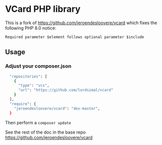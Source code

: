 # VCard PHP library

This is a fork of https://github.com/jeroendesloovere/vcard which fixes the following PHP 8.0 notice:

```
Required parameter $element follows optional parameter $include
```

## Usage

### Adjust your composer.json

```bash
  "repositories": [
    {
      "type": "vcs",
      "url": "https://github.com/lordsimal/vcard"
    }
  ],
  "require": {
    "jeroendesloovere/vcard": "dev-master",
  }
```

Then perform a `composer update`

See the rest of the doc in the base repo https://github.com/jeroendesloovere/vcard